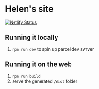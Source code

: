 # Helen's site

[![Netlify Status](https://api.netlify.com/api/v1/badges/001ee13b-367d-4bc7-bfff-c8bee25148e8/deploy-status)](https://app.netlify.com/sites/stoic-hopper-82ea43/deploys)

## Running it locally

1. `npm run dev` to spin up parcel dev swrver

## Running it on the web

1. `npm run build`
2. serve the generated `/dist` folder
